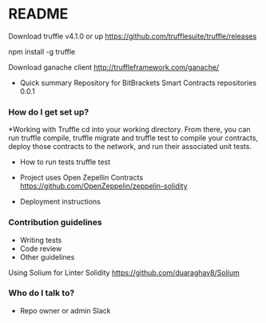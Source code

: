 # README #

Download truffle v4.1.0 or up
https://github.com/trufflesuite/truffle/releases

npm install -g truffle

Download ganache client
http://truffleframework.com/ganache/

* Quick summary
Repository for BitBrackets Smart Contracts repositories
0.0.1

### How do I get set up? ###

*Working with Truffle
cd into your working directory.
From there, you can run truffle compile, truffle migrate and truffle test to compile your contracts, deploy those contracts to the network, and run their associated unit tests.

* How to run tests
truffle test

* Project uses Open Zepellin Contracts
https://github.com/OpenZeppelin/zeppelin-solidity

* Deployment instructions

### Contribution guidelines ###

* Writing tests
* Code review
* Other guidelines

Using Solium for Linter Solidity https://github.com/duaraghav8/Solium

### Who do I talk to? ###

* Repo owner or admin
Slack